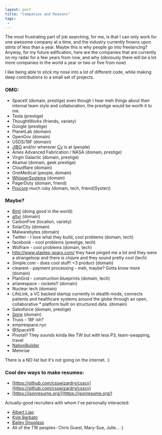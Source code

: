 ```yaml
---
layout: post
title: "Companies and Reasons"
tags:
 -
---
```


The most frustrating part of job searching, for me, is that I can only work for one awesome company at a time, and the industry currently frowns upon stints of less than a year. Maybe this is why people go into freelancing? Anyway, for my future edification, here are the companies that are currently on my radar for a few years from now, and why (obviously there will be a lot more companies in the world a year or two or five from now)

I like being able to stick my nose into a lot of different code, while making deep contributions to a small set of projects.

### OMG:

* SpaceX (domain, prestige) even though I hear meh things about their internal team style and collaboration, the prestige would be worth it to me.
* Tesla (prestige)
* ThoughtWorks (friends, variety)
* Google (prestige)
* PlanetLab (domain)
* OpenGov (domain)
* USDS/18F (domain)
* [JIBO](https://www.jibo.com/) and/or wherever [Cy](http://cynthiabreazeal.media.mit.edu/) is at (people)
* Ames Advanced Fabrication / NASA (domain, prestige)
* Virgin Galactic (domain, prestige)
* Akamai (domain, geek prestige)
* Cloudflare (domain)
* OneMedical (people, domain)
* [WhisperSystems](https://whispersystems.org/) (domain)
* PagerDuty (domain, friend)
* [Procore](https://www.procore.com/) much ruby (domain, tech, friend(Syster))


### Maybe?

* [Binti](https://binti.com/binti-careers/software-engineer/) (doing good in the world)
* [altvr](https://altvr.com/careers/) (domain)
* CarbonFive (location, variety)
* SolarCity (domain)
* Malwarebytes (domain)
* Twitter - I love what they build, cool problems (domain, tech)
* facebook - cool problems (prestige, tech)
* Wolfram - cool problems (domain, tech)
* http://www.staples-sparx.com/ they have pinged me a lot and they were a strangeloop and there is clojure and they sound pretty cool (tech)
* Simple.com - does cool stuff! <3 product (domain)
* clearent - payment processing - meh, maybe? Gotta know more (domain)
* PlanGrid - construction blueprints (domain, tech)
* arianespace - rockets!! (domain)
* Nuclear tech (domain)
* LifeLink, a VC backed startup currently in stealth mode, connects patients and healthcare systems around the globe through an open, collaborative * platform built on structured data. (domain)
* Salesforce (domain, prestige)
* [Spire](https://spire.com/careers/) (domain)
* Truss - 18F ish?
* empirespace.nyc
* @SpaceVR
* Pivotal? They sounds kinda like TW but with less P3, team-swapping, travel
* [NationBuilder](http://nationbuilder.com/senior_software_engineer)
* Memrise


There is a NO list but it's not going on the internet. :)


### Cool dev ways to make resumes:

* [https://github.com/csswizardry/csscv](https://github.com/csswizardry/csscv)
* [https://jsonresume.org/](https://jsonresume.org/)


Actually-good recruiters with whom I've personally interacted:

- [Albert Liao](http://rockitrecruiting.com/team/albert_liao)
- [Kyle Barbato](https://www.linkedin.com/in/kyle-barbato-9753a64b)
- [Bailey Douglass](https://www.linkedin.com/in/baileydouglass)
- All of the TW peoples- Chris Guest, Mary-Sue, Julie... :)




